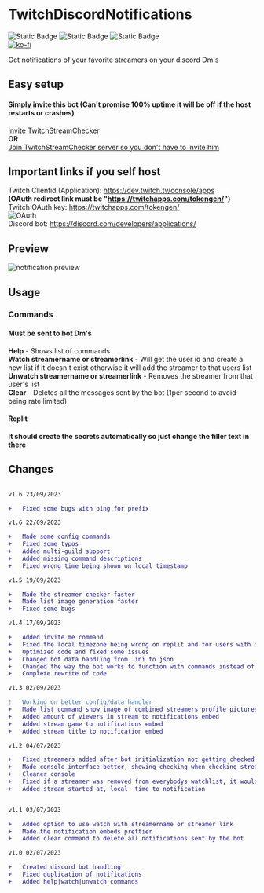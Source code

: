 # **TwitchDiscordNotifications**
![Static Badge](https://img.shields.io/badge/Version-v1.6-8ebff1?style=for-the-badge&logo=v)
![Static Badge](https://img.shields.io/badge/Language-python-3776ab?style=for-the-badge&logo=python)
![Static Badge](https://img.shields.io/badge/License-GNU%20GPL%20v3-blue.svg?style=for-the-badge)  
[![ko-fi](https://ko-fi.com/img/githubbutton_sm.svg)](https://ko-fi.com/S6S8HV2DY)

Get notifications of your favorite streamers on your discord Dm's


## Easy setup
#### Simply invite this bot **(Can't promise 100% uptime it will be off if the host restarts or crashes)** 
[Invite TwitchStreamChecker](https://discord.com/api/oauth2/authorize?client_id=1124891382595727460&permissions=8&scope=bot)  
**OR**  
[Join TwitchStreamChecker server so you don't have to invite him](https://discord.gg/gbdPCxNavc)  

## **Important links if you self host**
Twitch Clientid (Application): https://dev.twitch.tv/console/apps   
**(OAuth redirect link must be "https://twitchapps.com/tokengen/")**  
Twitch OAuth key: https://twitchapps.com/tokengen/  
![OAuth](https://i.imgur.com/fuHBvHK.png)  
Discord bot: https://discord.com/developers/applications/


## Preview  
![notification preview](https://i.imgur.com/hpgxark.png)

## **Usage**  
### **Commands**
#### **Must be sent to bot Dm's**  
**Help** - Shows list of commands  
**Watch streamername or streamerlink** - Will get the user id and create a new list if it doesn't exist otherwise it will add the streamer to that users list  
**Unwatch streamername or streamerlink** - Removes the streamer from that user's list  
**Clear** - Deletes all the messages sent by the bot (1per second to avoid being rate limited)  

#### Replit
**It should create the secrets automatically so just change the filler text in there**

## Changes
```diff

v1.6 23/09/2023

+   Fixed some bugs with ping for prefix

v1.6 22/09/2023

+   Made some config commands
+   Fixed some typos
+   Added multi-guild support
+   Added missing command descriptions
+   Fixed wrong time being shown on local timestamp

v1.5 19/09/2023

+   Made the streamer checker faster
+   Made list image generation faster
+   Fixed some bugs

v1.4 17/09/2023

+   Added invite me command
+   Fixed the local timezone being wrong on replit and for users with different timezone from script host
+   Optimized code and fixed some issues
+   Changed bot data handling from .ini to json
+   Changed the way the bot works to function with commands instead of plain messages
+   Complete rewrite of code

v1.3 02/09/2023

!   Working on better config/data handler
+   Made list command show image of combined streamers profile pictures
+   Added amount of viewers in stream to notifications embed
+   Added stream game to notifications embed
+   Added stream title to notification embed

v1.2 04/07/2023

+   Fixed streamers added after bot initialization not getting checked
+   Made console interface better, showing checking when checking streamer and showing currently streaming streamers
+   Cleaner console
+   Fixed if a streamer was removed from everybodys watchlist, it wouldn't leave the currently streaming list
+   Added stream started at, local  time to notification


v1.1 03/07/2023

+   Added option to use watch with streamername or streamer link
+   Made the notification embeds prettier
+   Added clear command to delete all notifications sent by the bot

v1.0 02/07/2023

+   Created discord bot handling
+   Fixed duplication of notifications
+   Added help|watch|unwatch commands

```
